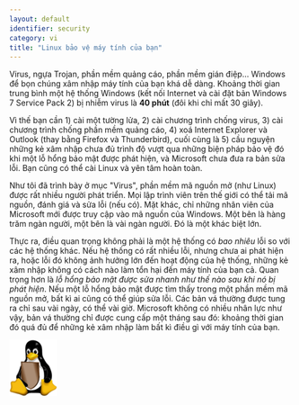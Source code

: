 ```yaml
---
layout: default
identifier: security
category: vi
title: "Linux bảo vệ máy tính của bạn"
---
```


Virus, ngựa Trojan, phần mềm quảng cáo, phần mềm gián điệp... Windows để bọn chúng 
xâm nhập máy tính của bạn khá dễ dàng. Khoảng thời gian trung bình một hệ thống Windows 
(kết nối Internet và cài đặt bản Windows 7 Service Pack 2) bị nhiễm virus là <b>40 phút</b> 
(đôi khi chỉ mất 30 giây).

Vì thế bạn cần 1) cài một tường lửa, 2) cài chương trình chống virus, 3) 
cài chương trình chống phần mềm quảng cáo, 4) xoá Internet Explorer và Outlook 
(thay bằng Firefox và Thunderbird), cuối cùng là 5) cầu nguyện những kẻ xâm nhập chưa đủ trình độ 
vượt qua những biện pháp bảo vệ đó khi một lỗ hổng bảo mật được phát hiện, và Microsoft 
chưa đưa ra bản sửa lỗi. Bạn cũng có thể cài Linux và yên tâm hoàn toàn.

Như tôi đã trình bày ở mục "Virus", phần mềm mã nguồn mở (như Linux) được rất nhiều 
người phát triển. Mọi lập trình viên trên thế giới có thể tải mã nguồn, đánh giá và sửa lỗi 
(nếu có). Mặt khác, chỉ những nhân viên của Microsoft mới được truy cập vào mã nguồn của 
Windows. Một bên là hàng trăm ngàn người, một bên là vài ngàn người. Đó là một khác biệt lớn.

Thực ra, điều quan trọng không phải là một hệ thống có <i>bao nhiêu</i> lỗi so với các 
hệ thống khác. Nếu hệ thống có rất nhiều lỗi, nhưng chưa ai phát hiện ra, hoặc lỗi đó không 
ảnh hưởng lớn đến hoạt động của hệ thống, những kẻ xâm nhập không có cách nào làm tổn hại đến 
máy tính của bạn cả. Quan trọng hơn là <i>lỗ hổng bảo mật được sửa nhanh như thế nào sau khi 
nó bị phát hiện</i>. Nếu một lỗ hổng bảo mật được tìm thấy trong một phần mềm mã nguồn mở, bất 
kì ai cũng có thể giúp sửa lỗi. Các bản vá thường được tung ra chỉ sau vài ngày, có thể vài giờ. 
Microsoft không có nhiều nhân lực như vậy, bản vá thường chỉ được cung cấp một tháng sau đó: 
khoảng thời gian đó quá đủ để những kẻ xâm nhập làm bất kì điều gì với máy tính của bạn.


<img src="/img/security_thumb.png" />




